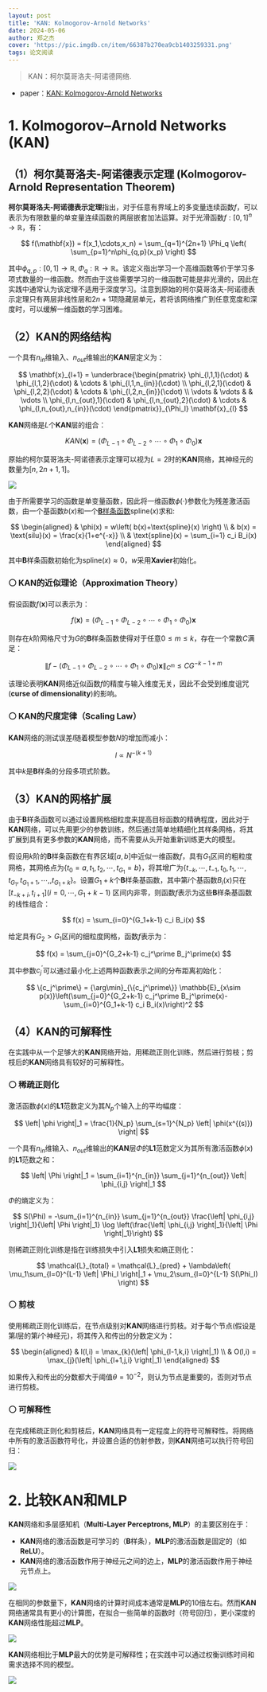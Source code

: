 ```yaml
---
layout: post
title: 'KAN: Kolmogorov-Arnold Networks'
date: 2024-05-06
author: 郑之杰
cover: 'https://pic.imgdb.cn/item/66387b270ea9cb1403259331.png'
tags: 论文阅读
---
```


> KAN：柯尔莫哥洛夫-阿诺德网络.

- paper：[KAN: Kolmogorov-Arnold Networks](https://arxiv.org/abs/2404.19756)


# 1. Kolmogorov–Arnold Networks (KAN)

## （1）柯尔莫哥洛夫-阿诺德表示定理 (Kolmogorov-Arnold Representation Theorem)

**柯尔莫哥洛夫-阿诺德表示定理**指出，对于任意有界域上的多变量连续函数$f$，可以表示为有限数量的单变量连续函数的两层嵌套加法运算。对于光滑函数$f:[0,1]^n\rightarrow \mathbb{R}$，有：

$$
f(\mathbf{x}) = f(x_1,\cdots,x_n) = \sum_{q=1}^{2n+1} \Phi_q \left( \sum_{p=1}^n\phi_{q,p}(x_p) \right)
$$

其中$\phi_{q,p}:[0,1]\rightarrow \mathbb{R},\Phi_q:\mathbb{R}\rightarrow \mathbb{R}$。该定义指出学习一个高维函数等价于学习多项式数量的一维函数。然而由于这些需要学习的一维函数可能是非光滑的，因此在实践中通常认为该定理不适用于深度学习。注意到原始的柯尔莫哥洛夫-阿诺德表示定理只有两层非线性层和$2n+1$项隐藏层单元，若将该网络推广到任意宽度和深度时，可以缓解一维函数的学习困难。

## （2）KAN的网络结构

一个具有$n_{in}$维输入、$n_{out}$维输出的**KAN**层定义为：

$$
\mathbf{x}_{l+1} = \underbrace{\begin{pmatrix} \phi_{l,1,1}(\cdot) & \phi_{l,1,2}(\cdot) & \cdots & \phi_{l,1,n_{in}}(\cdot) \\ \phi_{l,2,1}(\cdot) & \phi_{l,2,2}(\cdot) & \cdots & \phi_{l,2,n_{in}}(\cdot) \\ \vdots & \vdots & & \vdots \\ \phi_{l,n_{out},1}(\cdot) & \phi_{l,n_{out},2}(\cdot) & \cdots & \phi_{l,n_{out},n_{in}}(\cdot) \end{pmatrix}}_{\Phi_l} \mathbf{x}_{l}
$$

**KAN**网络是$L$个**KAN**层的组合：

$$
KAN(\mathbf{x}) = \left( \Phi_{L-1} \circ  \Phi_{L-2} \circ \cdots \circ \Phi_{1} \circ \Phi_{0}\right)\mathbf{x}
$$

原始的柯尔莫哥洛夫-阿诺德表示定理可以视为$L=2$时的**KAN**网络，其神经元的数量为$[n,2n+1,1]$。

![](https://pic.imgdb.cn/item/66388d7c0ea9cb1403500fce.png)

由于所需要学习的函数是单变量函数，因此将一维函数$\phi(\cdot)$参数化为残差激活函数，由一个基函数$b(x)$和一个[**B**样条函数](https://0809zheng.github.io/2024/05/07/spline.html)$\text{spline}(x)$求和:

$$
\begin{aligned}
& \phi(x) = w\left( b(x)+\text{spline}(x) \right) \\
& b(x) = \text{silu}(x) = \frac{x}{1+e^{-x}} \\
& \text{spline}(x) = \sum_{i=1} c_i B_i(x)
\end{aligned}
$$

其中**B**样条函数初始化为$\text{spline}(x)\approx 0$，$w$采用**Xavier**初始化。

### ⚪ KAN的近似理论（Approximation Theory）

假设函数$f(\mathbf{x})$可以表示为：

$$
f(\mathbf{x}) = \left( \Phi_{L-1} \circ  \Phi_{L-2} \circ \cdots \circ \Phi_{1} \circ \Phi_{0}\right)\mathbf{x}
$$

则存在$k$阶网格尺寸为$G$的**B**样条函数使得对于任意$0≤m≤k$，存在一个常数$C$满足：

$$
\left\| f-\left( \Phi_{L-1} \circ  \Phi_{L-2} \circ \cdots \circ \Phi_{1} \circ \Phi_{0}\right)\mathbf{x}\right\|_{C^m} \leq CG^{-k-1+m}
$$

该理论表明**KAN**网络近似函数$f$的精度与输入维度无关，因此不会受到维度诅咒(**curse of dimensionality**)的影响。

### ⚪ KAN的尺度定律（Scaling Law）

**KAN**网络的测试误差$l$随着模型参数$N$的增加而减小：

$$
l \propto N^{-(k+1)}
$$

其中$k$是**B**样条的分段多项式阶数。

## （3）KAN的网格扩展

由于**B**样条函数可以通过设置网格细粒度来提高目标函数的精确程度，因此对于**KAN**网络，可以先用更少的参数训练，然后通过简单地精细化其样条网格，将其扩展到具有更多参数的**KAN**网络，而不需要从头开始重新训练更大的模型。

假设用$k$阶的**B**样条函数在有界区域$[a, b]$中近似一维函数$f$，具有$G_1$区间的粗粒度网格，其网格点为$\{t_0 = a, t_1, t_2,\cdots,t_{G_1} = b\}$，将其增广为$\{t_{-k},\cdots,t_{-1},t_0 , t_1, \cdots,t_{G_1},t_{G_1+1},\cdots,,t_{G_1+k}\}$。设置$G_1+k$个**B**样条基函数，其中第$i$个基函数$B_i(x)$只在 $[t_{-k+i},t_{i+1}](i=0,\cdots ,G_1+k-1)$ 区间内非零，则函数$f$表示为这些**B**样条基函数的线性组合：

$$
f(x) = \sum_{i=0}^{G_1+k-1} c_i B_i(x)
$$

给定具有$G_2>G_1$区间的细粒度网格，函数$f$表示为：

$$
f(x) = \sum_{j=0}^{G_2+k-1} c_j^\prime B_j^\prime(x)
$$

其中参数$c_j^\prime$可以通过最小化上述两种函数表示之间的分布距离初始化：

$$
\{c_j^\prime\} = {\arg\min}_{\{c_j^\prime\}} \mathbb{E}_{x\sim p(x)}\left(\sum_{j=0}^{G_2+k-1} c_j^\prime B_j^\prime(x)-\sum_{i=0}^{G_1+k-1} c_i B_i(x)\right)^2
$$

## （4）KAN的可解释性

在实践中从一个足够大的**KAN**网络开始，用稀疏正则化训练，然后进行剪枝；剪枝后的**KAN**网络具有较好的可解释性。

### ⚪ 稀疏正则化

激活函数$\phi(x)$的**L1**范数定义为其$N_p$个输入上的平均幅度：

$$
\left| \phi \right|_1 = \frac{1}{N_p} \sum_{s=1}^{N_p} \left| \phi(x^{(s)}) \right|
$$

一个具有$n_{in}$维输入、$n_{out}$维输出的**KAN**层$\Phi$的**L1**范数定义为其所有激活函数$\phi(x)$的**L1**范数之和：

$$
\left| \Phi \right|_1 = \sum_{i=1}^{n_{in}} \sum_{j=1}^{n_{out}} \left| \phi_{i,j} \right|_1
$$

$\Phi$的熵定义为：

$$
S(\Phi) = -\sum_{i=1}^{n_{in}} \sum_{j=1}^{n_{out}} \frac{\left| \phi_{i,j} \right|_1}{\left| \Phi \right|_1} \log \left(\frac{\left| \phi_{i,j} \right|_1}{\left| \Phi \right|_1}\right)
$$

则稀疏正则化训练是指在训练损失中引入**L1**损失和熵正则化：

$$
\mathcal{L}_{total} = \mathcal{L}_{pred} + \lambda\left( \mu_1\sum_{l=0}^{L-1} \left| \Phi_l \right|_1 + \mu_2\sum_{l=0}^{L-1} S(\Phi_l) \right)
$$

### ⚪ 剪枝

使用稀疏正则化训练后，在节点级别对**KAN**网络进行剪枝。对于每个节点(假设是第$l$层的第$i$个神经元)，将其传入和传出的分数定义为：

$$
\begin{aligned}
& I(l,i) = \max_{k}(\left| \phi_{l-1,k,i} \right|_1) \\
& O(l,i) = \max_{j}(\left| \phi_{l+1,j,i} \right|_1) 
\end{aligned}
$$

如果传入和传出的分数都大于阈值$θ = 10^{−2}$，则认为节点是重要的，否则对节点进行剪枝。

### ⚪ 可解释性

在完成稀疏正则化和剪枝后，**KAN**网络具有一定程度上的符号可解释性。将网络中所有的激活函数符号化，并设置合适的仿射参数，则**KAN**网络可以执行符号回归：

![](https://pic.imgdb.cn/item/6638a0dc0ea9cb14037e8a8f.png)

# 2. 比较KAN和MLP

**KAN**网络和多层感知机（**Multi-Layer Perceptrons, MLP**）的主要区别在于：
- **KAN**网络的激活函数是可学习的（**B**样条），**MLP**的激活函数是固定的（如**ReLU**）。
- **KAN**网络的激活函数作用于神经元之间的边上，**MLP**的激活函数作用于神经元节点上。

![](https://pic.imgdb.cn/item/6639e9c40ea9cb140368d363.png)

在相同的参数量下，**KAN**网络的计算时间成本通常是**MLP**的10倍左右。然而**KAN**网络通常具有更小的计算图，在拟合一些简单的函数时（符号回归），更小深度的**KAN**网络性能超过**MLP**。

![](https://pic.imgdb.cn/item/6639eb400ea9cb14036b6049.png)

**KAN**网络相比于**MLP**最大的优势是可解释性；在实践中可以通过权衡训练时间和需求选择不同的模型。

![](https://pic.imgdb.cn/item/6639ecce0ea9cb14036dae29.png)